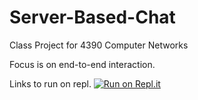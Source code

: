 # Server-Based-Chat
Class Project for 4390 Computer Networks

Focus is on end-to-end interaction.

Links to run on repl.
[![Run on Repl.it](https://repl.it/badge/github/buntalan/Server-Based-Chat)](https://repl.it/github/buntalan/Server-Based-Chat)
